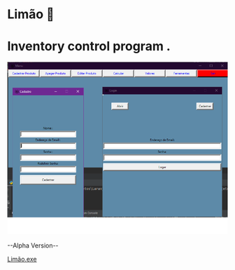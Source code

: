 # <tittle> Limão </tittle> 🍋
<h1>Inventory control program .</h1>


![](Limão/Screenshoot.png)
<p>--Alpha Version--


</p>

[Limão.exe](https://github.com/eusouanderson/Limao/raw/main/Lim%C3%A3o/%5Blim%C3%A3o.exe%5D.rar)
